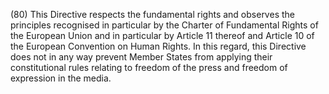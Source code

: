 (80) This Directive respects the fundamental rights and observes the principles recognised in particular by the Charter of Fundamental Rights of the European Union and in particular by Article 11 thereof and Article 10 of the European Convention on Human Rights. In this regard, this Directive does not in any way prevent Member States from applying their constitutional rules relating to freedom of the press and freedom of expression in the media.